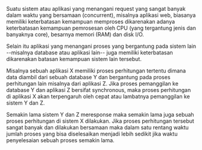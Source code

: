 Suatu sistem atau aplikasi yang menangani request yang sangat banyak dalam waktu yang bersamaan (concurrent), misalnya aplikasi web,
biasanya memiliki keterbatasan kemampuan memproses dikarenakan adanya keterbatasan kemampuan pemrosesan oleh CPU 
(yang tergantung jenis dan banyaknya core), besarnya memori (RAM) dan disk I/O. 

Selain itu aplikasi yang menangani proses yang bergantung pada sistem lain --misalnya database atau aplikasi lain-- juga memiliki 
keterbatasan dikarenakan batasan kemampuan sistem lain tersebut. 

Misalnya sebuah aplikasi X memiliki proses perhitungan tertentu dimana data diambil dari sebuah database Y dan bergantung pada proses 
perhitungan lain misalnya dari aplikasi Z. Jika proses pemanggilan ke database Y dan aplikasi Z bersifat synchronous, maka proses 
perhitungan di aplikasi X akan terpengaruh oleh cepat atau lambatnya pemanggilan ke sistem Y dan Z.

Semakin lama sistem Y dan Z meresponse maka semakin lama juga sebuah proses perhitungan di sistem X dilakukan. Jika proses perhitungan 
tersebut sangat banyak dan dilakukan bersamaan maka dalam satu rentang waktu jumlah proses yang bisa diselesaikan menjadi lebih sedikit 
jika waktu penyelesaian sebuah proses semakin lama.

